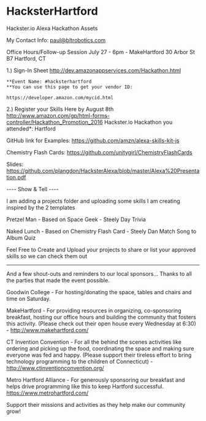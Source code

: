 # HacksterHartford

Hackster.io Alexa Hackathon Assets

My Contact Info:
paul@bltrobotics.com


Office Hours/Follow-up Session
July 27 - 6pm - MakeHartford
30 Arbor St B7
Hartford, CT



1.) Sign-In Sheet 
http://dev.amazonappservices.com/Hackathon.html

    **Event Name: #hacksterhartford
    **You can use this page to get your vendor ID:
    
    https://developer.amazon.com/mycid.html

2.) Register your Skills Here by August 8th
http://www.amazon.com/gp/html-forms-controller/Hackathon_Promotion_2016
      Hackster.io Hackathon you attended*: Hartford


GitHub link for Examples:
https://github.com/amzn/alexa-skills-kit-js

Chemistry Flash Cards:
https://github.com/unitygirl/ChemistryFlashCards

Slides:
https://github.com/plangdon/HacksterAlexa/blob/master/Alexa%20Presentation.pdf


---- Show & Tell ----

I am adding a projects folder and uploading some skills I am creating inspired by the 2 templates 

Pretzel Man - Based on Space Geek - Steely Day Trivia

Naked Lunch - Based on Chemistry Flash Card - Steely Dan Match Song to Album Quiz

Feel Free to Create and Upload your projects to share or list your approved skills so we can check them out

------------------------

And a few shout-outs and reminders to our local sponsors...
Thanks to all the parties that made the event possible.
 
Goodwin College - For hosting/donating the space, tables and chairs and time on Saturday.
 
MakeHartford - For providing resources in organizing, co-sponsoring breakfast, hosting our office hours and building the community that fosters this activity. (Please check out their open house every Wednesday at 6:30)  - http://www.makehartford.com/
 
CT Invention Convention - For all the behind the scenes activities like ordering and picking up the food, coordinating the space and making sure everyone was fed and happy. (Please support their tireless effort to bring technology programming to the children of Connecticut) - http://www.ctinventionconvention.org/ 
 
Metro Hartford Alliance - For generously sponsoring our breakfast and helps drive programming like this to keep Hartford successful.  https://www.metrohartford.com/
 
Support their missions and activities as they help make our community grow! 
